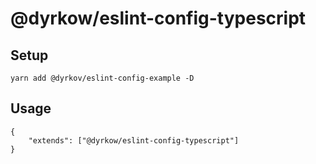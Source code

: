 # @dyrkow/eslint-config-typescript

## Setup

```
yarn add @dyrkov/eslint-config-example -D
```

## Usage
```
{
    "extends": ["@dyrkow/eslint-config-typescript"]
}
```
